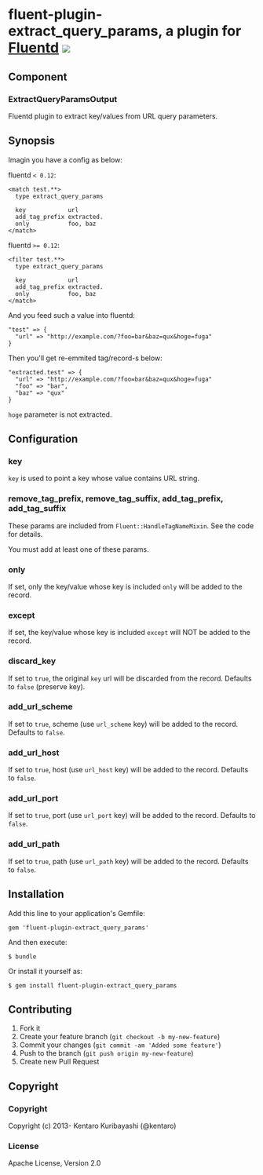 # fluent-plugin-extract_query_params, a plugin for [Fluentd](http://fluentd.org) [![](https://travis-ci.org/kentaro/fluent-plugin-extract_query_params.svg)](https://travis-ci.org/kentaro/fluent-plugin-extract_query_params)

## Component

### ExtractQueryParamsOutput

Fluentd plugin to extract key/values from URL query parameters.

## Synopsis

Imagin you have a config as below:

fluentd `< 0.12`:

```
<match test.**>
  type extract_query_params

  key            url
  add_tag_prefix extracted.
  only           foo, baz
</match>
```

fluentd `>= 0.12`:

```
<filter test.**>
  type extract_query_params

  key            url
  add_tag_prefix extracted.
  only           foo, baz
</match>
```

And you feed such a value into fluentd:

```
"test" => {
  "url" => "http://example.com/?foo=bar&baz=qux&hoge=fuga"
}
```

Then you'll get re-emmited tag/record-s below:

```
"extracted.test" => {
  "url" => "http://example.com/?foo=bar&baz=qux&hoge=fuga"
  "foo" => "bar",
  "baz" => "qux"
}
```

`hoge` parameter is not extracted.

## Configuration

### key

`key` is used to point a key whose value contains URL string.

### remove_tag_prefix, remove_tag_suffix, add_tag_prefix, add_tag_suffix

These params are included from `Fluent::HandleTagNameMixin`. See the code for details.

You must add at least one of these params.

### only

If set, only the key/value whose key is included `only` will be added to the record.

### except

If set, the key/value whose key is included `except` will NOT be added to the record.

### discard_key

If set to `true`, the original `key` url will be discarded from the record. Defaults to `false` (preserve key).

### add_url_scheme

If set to `true`, scheme (use `url_scheme` key) will be added to the record. Defaults to `false`.

### add_url_host

If set to `true`, host (use `url_host` key) will be added to the record. Defaults to `false`.

### add_url_port

If set to `true`, port (use `url_port` key) will be added to the record. Defaults to `false`.

### add_url_path

If set to `true`, path (use `url_path` key) will be added to the record. Defaults to `false`.

## Installation

Add this line to your application's Gemfile:

    gem 'fluent-plugin-extract_query_params'

And then execute:

    $ bundle

Or install it yourself as:

    $ gem install fluent-plugin-extract_query_params

## Contributing

1. Fork it
2. Create your feature branch (`git checkout -b my-new-feature`)
3. Commit your changes (`git commit -am 'Added some feature'`)
4. Push to the branch (`git push origin my-new-feature`)
5. Create new Pull Request

## Copyright

### Copyright

Copyright (c) 2013- Kentaro Kuribayashi (@kentaro)

### License

Apache License, Version 2.0
